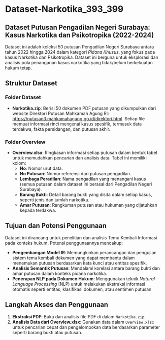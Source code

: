 # Dataset-Narkotika_393_399

## Dataset Putusan Pengadilan Negeri Surabaya: Kasus Narkotika dan Psikotropika (2022-2024)

Dataset ini adalah koleksi 50 putusan Pengadilan Negeri Surabaya antara tahun 2022 hingga 2024 dalam kategori _Pidana Khusus_, yang fokus pada kasus Narkotika dan Psikotropika. Dataset ini berguna untuk eksplorasi dan analisis pola penanganan kasus narkotika yang tidak/belum berkekuatan hukum tetap.

## Struktur Dataset

### Folder Dataset
- **Narkotika.zip**: Berisi 50 dokumen PDF putusan yang dikumpulkan dari website Direktori Putusan Mahkamah Agung RI: https://putusan3.mahkamahagung.go.id/direktori.html. Setiap file memuat informasi rinci mengenai kasus spesifik, termasuk data terdakwa, fakta persidangan, dan putusan akhir. 

### Folder Overview
- **Overview.xlsx**: Ringkasan informasi setiap putusan dalam bentuk tabel untuk memudahkan pencarian dan analisis data. Tabel ini memiliki kolom:
  - **No**: Nomor urut data.
  - **No Putusan**: Nomor referensi dari putusan pengadilan.
  - **Lembaga Peradilan**: Nama pengadilan yang menangani kasus (semua putusan dalam dataset ini berasal dari Pengadilan Negeri Surabaya).
  - **Barang Bukti**: Detail barang bukti yang disita dalam setiap kasus, seperti jenis dan jumlah narkotika.
  - **Amar Putusan**: Rangkuman putusan atau hukuman yang dijatuhkan kepada terdakwa.

## Tujuan dan Potensi Penggunaan

Dataset ini dirancang untuk penelitian dan analisis Temu Kembali Informasi pada konteks hukum. Potensi penggunaannya mencakup:
- **Pengembangan Model IR**: Memungkinkan perancangan dan pengujian sistem temu kembali dokumen yang dapat membantu dalam menemukan putusan berdasarkan kata kunci atau entitas spesifik.
- **Analisis Semantik Putusan**: Mendalami korelasi antara barang bukti dan amar putusan dalam konteks pidana narkotika.
- **Penerapan NLP pada Dokumen Hukum**: Menggunakan teknik _Natural Language Processing_ (NLP) untuk melakukan ekstraksi informasi otomatis seperti entitas, klasifikasi dokumen, atau sentimen putusan.
  
## Langkah Akses dan Penggunaan

1. **Ekstraksi PDF**: Buka dan analisis file PDF di dalam `Narkotika.zip`.
2. **Analisis Data dari Overview.xlsx**: Gunakan data dalam `Overview.xlsx` untuk pencarian cepat dan pengelompokan data berdasarkan parameter seperti barang bukti atau putusan.
